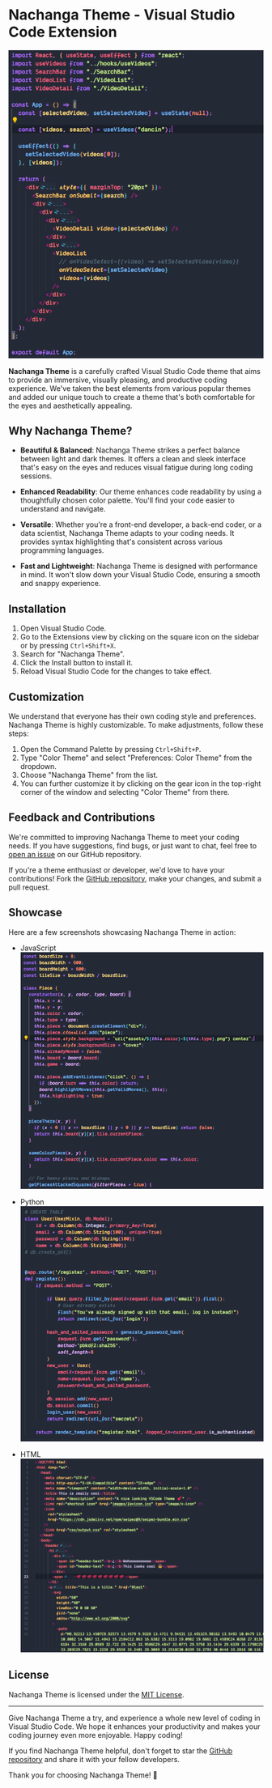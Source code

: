 # Nachanga Theme - Visual Studio Code Extension

![Nachanga Theme Preview](images/preview.png)

**Nachanga Theme** is a carefully crafted Visual Studio Code theme that aims to provide an immersive, visually pleasing, and productive coding experience. We've taken the best elements from various popular themes and added our unique touch to create a theme that's both comfortable for the eyes and aesthetically appealing.

## Why Nachanga Theme?

- **Beautiful & Balanced**: Nachanga Theme strikes a perfect balance between light and dark themes. It offers a clean and sleek interface that's easy on the eyes and reduces visual fatigue during long coding sessions.

- **Enhanced Readability**: Our theme enhances code readability by using a thoughtfully chosen color palette. You'll find your code easier to understand and navigate.

- **Versatile**: Whether you're a front-end developer, a back-end coder, or a data scientist, Nachanga Theme adapts to your coding needs. It provides syntax highlighting that's consistent across various programming languages.

- **Fast and Lightweight**: Nachanga Theme is designed with performance in mind. It won't slow down your Visual Studio Code, ensuring a smooth and snappy experience.

## Installation

1. Open Visual Studio Code.
2. Go to the Extensions view by clicking on the square icon on the sidebar or by pressing `Ctrl+Shift+X`.
3. Search for "Nachanga Theme".
4. Click the Install button to install it.
5. Reload Visual Studio Code for the changes to take effect.

## Customization

We understand that everyone has their own coding style and preferences. Nachanga Theme is highly customizable. To make adjustments, follow these steps:

1. Open the Command Palette by pressing `Ctrl+Shift+P`.
2. Type "Color Theme" and select "Preferences: Color Theme" from the dropdown.
3. Choose "Nachanga Theme" from the list.
4. You can further customize it by clicking on the gear icon in the top-right corner of the window and selecting "Color Theme" from there.

## Feedback and Contributions

We're committed to improving Nachanga Theme to meet your coding needs. If you have suggestions, find bugs, or just want to chat, feel free to [open an issue](https://github.com/Nachop51/nachop-theme/issues) on our GitHub repository.

If you're a theme enthusiast or developer, we'd love to have your contributions! Fork the [GitHub repository](https://github.com/Nachop51/nachop-theme), make your changes, and submit a pull request.

## Showcase

Here are a few screenshots showcasing Nachanga Theme in action:

- JavaScript
  ![JavaScript](images/js.png)

- Python
  ![Python](images/python.png)

- HTML
  ![HTML](images/html.png)

## License

Nachanga Theme is licensed under the [MIT License](LICENSE).

---

Give Nachanga Theme a try, and experience a whole new level of coding in Visual Studio Code. We hope it enhances your productivity and makes your coding journey even more enjoyable. Happy coding!

If you find Nachanga Theme helpful, don't forget to star the [GitHub repository](https://github.com/Nachop51/nachop-theme) and share it with your fellow developers.

Thank you for choosing Nachanga Theme! 🚀
